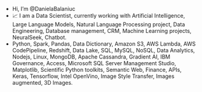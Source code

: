 - Hi, I’m @DanielaBalaniuc
- 📈 I am a Data Scientist, currently working with Artificial Intelligence, Large Language Models, Natural Language Processing project, Data Engineering, Database management, CRM, Machine Learning projects, NeuralSeek, Chatbot. 
- Python, Spark, Pandas, Data Dictionary, Amazon S3, AWS Lambda, AWS CodePipeline, Redshift, Data Lake, SQL, MySQL, NoSQL, Data Analytics, Nodejs, Linux, MongoDB, Apache Cassandra, Gradient AI, IBM Governance, Access, Microsoft SQL Server Management Studio,  Matplotlib, Scientific Python toolkits, Semantic Web, Finance, APIs, Keras, Tensorflow, Intel OpenVino, Image Style Transfer, Images augmented, 3D Images.


<!---
DanielaBalaniuc/DanielaBalaniuc is a ✨ special ✨ repository because its `README.md` (this file) appears on your GitHub profile.
You can click the Preview link to take a look at your changes.
--->
